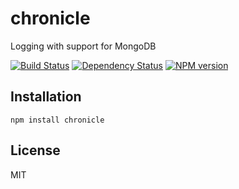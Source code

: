 # chronicle

Logging with support for MongoDB

[![Build Status](https://img.shields.io/travis/ForbesLindesay/chronicle/master.svg)](https://travis-ci.org/ForbesLindesay/chronicle)
[![Dependency Status](https://img.shields.io/david/ForbesLindesay/chronicle.svg)](https://david-dm.org/ForbesLindesay/chronicle)
[![NPM version](https://img.shields.io/npm/v/chronicle.svg)](https://www.npmjs.com/package/chronicle)

## Installation

    npm install chronicle

## License

  MIT